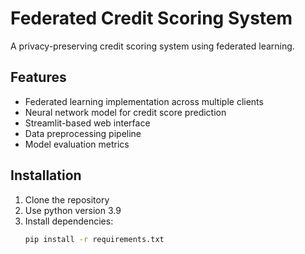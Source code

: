 # Federated Credit Scoring System

A privacy-preserving credit scoring system using federated learning.

## Features

- Federated learning implementation across multiple clients
- Neural network model for credit score prediction
- Streamlit-based web interface
- Data preprocessing pipeline
- Model evaluation metrics

## Installation

1. Clone the repository
2. Use python version 3.9
2. Install dependencies:
   ```bash
   pip install -r requirements.txt